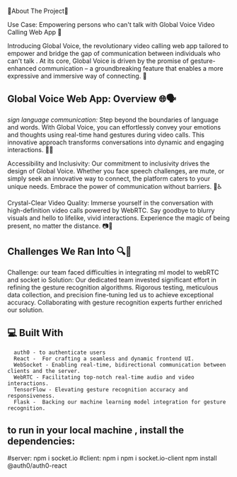 🤩About The Project🤠

Use Case: Empowering  persons who can't talk with Global Voice Video Calling Web App 🌟

Introducing Global Voice, the revolutionary video calling web app tailored to empower and bridge the gap of communication between individuals who can't talk . At its core, Global Voice is driven by the promise of gesture-enhanced communication – a groundbreaking feature that enables a more expressive and immersive way of connecting. 💪

## Global Voice Web App: Overview 🌐🗣️

*sign language communication:* Step beyond the boundaries of language and words. With Global Voice, you can effortlessly convey your emotions and thoughts using real-time hand gestures during video calls. This innovative approach transforms conversations into dynamic and engaging interactions. 🙌🤙

Accessibility and Inclusivity: Our commitment to inclusivity drives the design of Global Voice. Whether you face speech challenges, are mute, or simply seek an innovative way to connect, the platform caters to your unique needs. Embrace the power of communication without barriers. 🌈♿

Crystal-Clear Video Quality: Immerse yourself in the conversation with high-definition video calls powered by WebRTC. Say goodbye to blurry visuals and hello to lifelike, vivid interactions. Experience the magic of being present, no matter the distance. 📷🎥

## Challenges We Ran Into 🔍🚧

   Challenge: our team faced difficulties in integrating ml model to webRTC and socket io
   Solution: Our dedicated team invested significant effort in refining the gesture recognition algorithms. Rigorous testing, meticulous data collection, and precision fine-tuning led us to achieve exceptional accuracy. Collaborating with gesture recognition experts further enriched our solution.

## 💻 Built With
      auth0 - to authenticate users
      React -  For crafting a seamless and dynamic frontend UI.
      WebSocket - Enabling real-time, bidirectional communication between clients and the server.
      WebRTC - Facilitating top-notch real-time audio and video interactions.
      TensorFlow - Elevating gesture recognition accuracy and responsiveness.
      Flask -  Backing our machine learning model integration for gesture recognition.


## to run in your local machine , install the dependencies:
  #server:
   npm i socket.io
  #client:
   npm i
   npm i socket.io-client
   npm install @auth0/auth0-react
